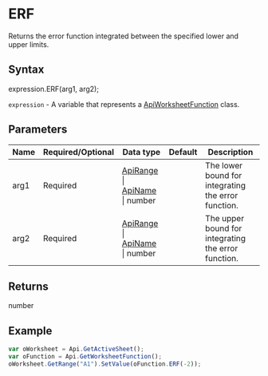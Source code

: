 # ERF

Returns the error function integrated between the specified lower and upper limits.

## Syntax

expression.ERF(arg1, arg2);

`expression` - A variable that represents a [ApiWorksheetFunction](../ApiWorksheetFunction.md) class.

## Parameters

| **Name** | **Required/Optional** | **Data type** | **Default** | **Description** |
| ------------- | ------------- | ------------- | ------------- | ------------- |
| arg1 | Required | [ApiRange](../../ApiRange/ApiRange.md) &#124; [ApiName](../../ApiName/ApiName.md) &#124; number |  | The lower bound for integrating the error function. |
| arg2 | Required | [ApiRange](../../ApiRange/ApiRange.md) &#124; [ApiName](../../ApiName/ApiName.md) &#124; number |  | The upper bound for integrating the error function. |

## Returns

number

## Example



```javascript
var oWorksheet = Api.GetActiveSheet();
var oFunction = Api.GetWorksheetFunction();
oWorksheet.GetRange("A1").SetValue(oFunction.ERF(-2));
```
